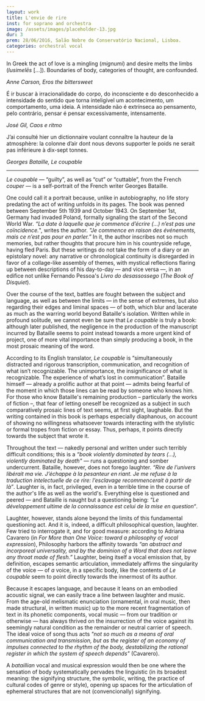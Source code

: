 ```yaml
---
layout: work
title: L'envie de rire
inst: for soprano and orchestra
image: /assets/images/placeholder-13.jpg
dur: 3
prem: 28/06/2016, Salão Nobre do Conservatório Nacional, Lisboa.
categories: orchestral vocal
---
```

<epigraph><p>In Greek the act of love is a mingling (<i>mignumi</i>) and desire melts the limbs (<i>lusimelēs</i> [...]). Boundaries of body, categories of thought, are confounded.</p>
<cite>Anne Carson, <i>Eros the bittersweet</i></cite></epigraph>

<epigraph><p>É ir buscar à irracionalidade do corpo, do inconsciente e do desconhecido a intensidade do sentido que torna inteligível um acontecimento, um comportamento, uma ideia. A intensidade não é extrínseca ao pensamento, pelo contrário, pensar é pensar excessivamente, intensamente.</p>
<cite>José Gil, <i>Caos e ritmo</i></cite></epigraph>

<epigraph><p>J’ai consulté hier un dictionnaire voulant connaître la hauteur de la atmosphère: la colonne d’air dont nous devons supporter le poids ne serait pas inférieure à dix-sept tonnes.</p>
<cite>Georges Bataille, <i>Le coupable</i></cite></epigraph>

---

_Le coupable_ — “guilty”, as well as “cut” or “cuttable”, from the French _couper_ — is a self-portrait of the French writer Georges Bataille.

One could call it a portrait because, unlike in autobiography, no life story predating the act of writing unfolds in its pages. The book was penned between September 5th 1939 and October 1943. On September 1st, Germany had invaded Poland, formally signaling the start of the Second World War. _“La date à laquelle que je commence d’écrire (…) n’est pas une coïncidence._", writes the author. _"Je commence en raison des événements, mais ce n’est pas pour en parler.”_ In it, the author inscribes not so much memories, but rather thoughts that procure him in his countryside refuge, having fled Paris. But these writings do not take the form of a diary or an epistolary novel: any narrative or chronological continuity is disregarded in favor of a collage-like assembly of themes, with mystical reflections flaring up between descriptions of his day-to-day — and vice versa —, in an edifice not unlike Fernando Pessoa's _Livro do desassossego_ (_The Book of Disquiet_).

Over the course of the text, battles are fought between the subject and language, as well as between the limits — in the sense of extremes, but also regarding their edges and liminal spaces — of both, which blur and lacerate as much as the warring world beyond Bataille's isolation. Written while in profound solitude, we cannot even be sure that _Le coupable_ is truly a book: although later published, the negligence in the production of the manuscript incurred by Bataille seems to point instead towards a more urgent kind of project, one of more vital importance than simply producing a book, in the most prosaic meaning of the word.

According to its English translator, _Le coupable_ is “simultaneously distracted and rigorous transcription, communication, and recognition of what isn’t recognizable. The unimportance, the insignificance of what is recognizable. The experience of what’s lost in communication”. Bataille himself — already a prolific author at that point — admits being fearful of the moment in which those lines can be read by someone who knows him. For those who know Bataille's remaining production – particularly the works of fiction –, that fear of letting oneself be recognized as a subject in such comparatively prosaic lines of text seems, at first sight, laughable. But the writing contained in this book is perhaps especially diaphanous, on account of showing no willingness whatsoever towards interacting with the stylistic or formal tropes from fiction or essay. Thus, perhaps, it points directly towards the subject that wrote it.

Throughout the text — nakedly personal and written under such terribly difficult conditions; this is a _“book violently dominated by tears (…), violently dominated by death"_ — runs a questioning and somber undercurrent. Bataille, however, does not forego laughter. _“Rire de l’univers libérait ma vie. J’échappe à la pesanteur en riant. Je me refuse à la traduction intelectuelle de ce rire: l’esclavage recommencerait à partir de là”_. Laughter is, in fact, privileged, even in a terrible time in the course of the author's life as well as the world's. Everything else is questioned and peered — and Bataille is naught but a questioning being: _“Le développement ultime de la connaissance est celui de la mise en question“_.

Laughter, however, stands alone beyond the limits of this fundamental questioning act. And it is, indeed, a difficult philosophical question, laughter. Few tried to interrogate it, and for good measure: according to Adriana Cavarero (in _For More than One Voice: toward a philosophy of vocal expression_), Philosophy harbors the affinity towards _“an abstract and incorporeal universality, and by the dominion of a Word that does not leave any throat made of flesh.”_ Laughter, being itself a vocal emission that, by definition, escapes semantic articulation, immediately affirms the singularity of the voice — of _a_ voice, in a specific body, like the contents of _Le coupable_ seem to point directly towards the innermost of its author.

Because it escapes language, and because it leans on an embodied acoustic signal, we can easily trace a line between laughter and music. From the age-old melismatic enunciation (ornamental, in oral music, then made structural, in written music) up to the more recent fragmentation of text in its phonetic components, vocal music — from our tradition or otherwise — has always thrived on the insurrection of the voice against its seemingly natural condition as the remainder or neutral carrier of speech. The ideal voice of song thus acts _"not so much as a means of oral communication and transmission, but as the register of an economy of impulses connected to the rhythm of the body, destabilizing the rational register in which the system of speech depends"_ (Cavarero).

A _bataillian_ vocal and musical expression would then be one where the sensation of body systematically pervades the linguistic (in its broadest meaning: the signifying structure, the symbolic, writing, the practice of cultural codes of genre or style), opening up spaces for the articulation of ephemeral structures that are not (convencionally) signifying.

